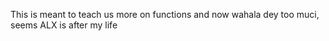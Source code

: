 This is meant to teach us more on functions and now wahala dey too muci, seems ALX is after my life
